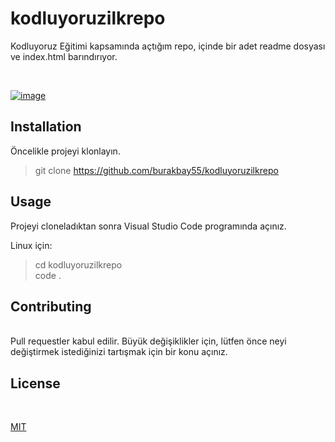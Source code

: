# kodluyoruzilkrepo
Kodluyoruz Eğitimi kapsamında açtığım repo, içinde bir adet readme dosyası ve index.html barındırıyor.

<br>

[![image](https://r.resimlink.com/9onsl.png)](https://resimlink.com/9onsl)

## Installation
Öncelikle projeyi klonlayın.

> git clone https://github.com/burakbay55/kodluyoruzilkrepo
>

## Usage

Projeyi cloneladıktan sonra Visual Studio Code programında açınız.

Linux için:

> cd kodluyoruzilkrepo <br>
  code .


## Contributing
<br>
Pull requestler kabul edilir. Büyük değişiklikler için, lütfen önce neyi değiştirmek istediğinizi tartışmak için bir konu açınız.

<br>

## License
<br>

[MIT](https://github.com/git/git-scm.com/blob/main/MIT-LICENSE.txt**)
